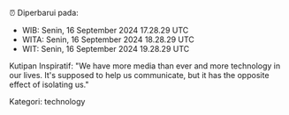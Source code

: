 ⏰ Diperbarui pada:
- WIB: Senin, 16 September 2024 17.28.29 UTC
- WITA: Senin, 16 September 2024 18.28.29 UTC
- WIT: Senin, 16 September 2024 19.28.29 UTC

Kutipan Inspiratif:
"We have more media than ever and more technology in our lives. It's supposed to help us communicate, but it has the opposite effect of isolating us."


Kategori: technology

